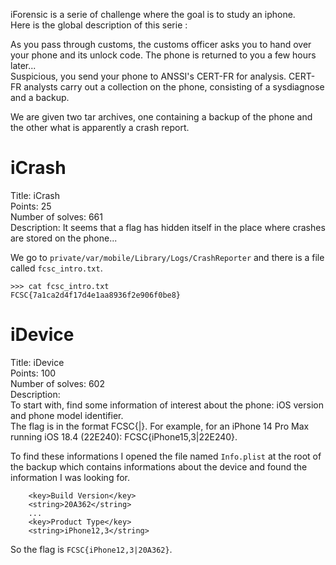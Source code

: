 iForensic is a serie of challenge where the goal is to study an iphone.  
Here is the global description of this serie :  

As you pass through customs, the customs officer asks you to hand over your phone and its unlock code. The phone is returned to you a few hours later...  
Suspicious, you send your phone to ANSSI's CERT-FR for analysis. CERT-FR analysts carry out a collection on the phone, consisting of a sysdiagnose and a backup.

We are given two tar archives, one containing a backup of the phone and the other what is apparently a crash report.  

# iCrash

Title: iCrash  
Points: 25  
Number of solves: 661  
Description: It seems that a flag has hidden itself in the place where crashes are stored on the phone...  

We go to `private/var/mobile/Library/Logs/CrashReporter` and there is a file called `fcsc_intro.txt`.   
```
>>> cat fcsc_intro.txt
FCSC{7a1ca2d4f17d4e1aa8936f2e906f0be8}
```

# iDevice

Title: iDevice  
Points: 100  
Number of solves: 602  
Description:  
To start with, find some information of interest about the phone: iOS version and phone model identifier.  
The flag is in the format FCSC{<model identifier>|<build number>}. For example, for an iPhone 14 Pro Max running iOS 18.4 (22E240): FCSC{iPhone15,3|22E240}.  


To find these informations I opened the file named `Info.plist` at the root of the backup which contains informations about the device and found the information I was looking for.
```
	<key>Build Version</key>
	<string>20A362</string>
    ...
	<key>Product Type</key>
	<string>iPhone12,3</string>
```
So the flag is `FCSC{iPhone12,3|20A362}`.
